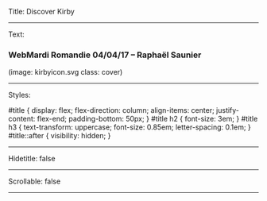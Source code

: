 Title: Discover Kirby

----

Text: 

### WebMardi Romandie 04/04/17 – Raphaël Saunier

(image: kirbyicon.svg class: cover)

----

Styles: 

#title {
  display: flex;
  flex-direction: column;
  align-items: center;
  justify-content: flex-end;
  padding-bottom: 50px;
}
#title h2 {
  font-size: 3em;
}
#title h3 {
  text-transform: uppercase;
  font-size: 0.85em;
  letter-spacing: 0.1em;
}
#title::after {
  visibility: hidden;
}

----

Hidetitle: false

----

Scrollable: false

----
